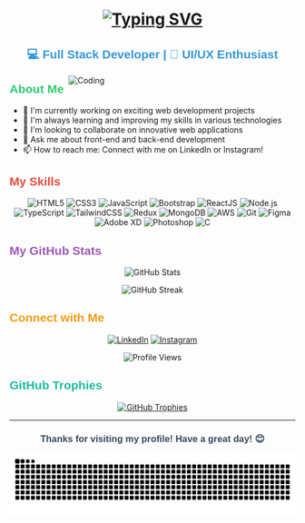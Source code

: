 

<h1 align="center">
  <a href="https://git.io/typing-svg"><img src="https://readme-typing-svg.herokuapp.com?font=Roboto&weight=700&size=35&duration=4000&pause=1000&color=3498DB&center=true&vCenter=true&width=500&height=70&lines=Hello%2C+I'm+Mohammed+Binyamin!;Welcome+to+my+GitHub+Profile!" alt="Typing SVG" /></a>
</h1>

<h2 align="center" style="font-family: 'Poppins', sans-serif; font-weight: 600; color: #3498db;">💻 Full Stack Developer | 🎨 UI/UX Enthusiast</h2>

<img align="right" alt="Coding" width="400" src="https://media.giphy.com/media/qgQUggAC3Pfv687qPC/giphy.gif">

<h2 align="left" style="font-family: 'Montserrat', sans-serif; font-weight: 600; color: #2ecc71;">About Me</h2>

- 🔭 I'm currently working on exciting web development projects
- 🌱 I'm always learning and improving my skills in various technologies
- 👯 I'm looking to collaborate on innovative web applications
- 💬 Ask me about front-end and back-end development
- 📫 How to reach me: Connect with me on LinkedIn or Instagram!

<h2 align="left" style="font-family: 'Montserrat', sans-serif; font-weight: 600; color: #e74c3c;">My Skills</h2>

<p align="center">
  <img src="https://img.shields.io/badge/HTML5-E34F26?style=for-the-badge&logo=html5&logoColor=white" alt="HTML5" />
  <img src="https://img.shields.io/badge/CSS3-1572B6?style=for-the-badge&logo=css3&logoColor=white" alt="CSS3" />
  <img src="https://img.shields.io/badge/JavaScript-F7DF1E?style=for-the-badge&logo=javascript&logoColor=black" alt="JavaScript" />
  <img src="https://img.shields.io/badge/Bootstrap-563D7C?style=for-the-badge&logo=bootstrap&logoColor=white" alt="Bootstrap" />
  <img src="https://img.shields.io/badge/React-20232A?style=for-the-badge&logo=react&logoColor=61DAFB" alt="ReactJS" />
  <img src="https://img.shields.io/badge/Node.js-43853D?style=for-the-badge&logo=node.js&logoColor=white" alt="Node.js" />
  <img src="https://img.shields.io/badge/TypeScript-007ACC?style=for-the-badge&logo=typescript&logoColor=white" alt="TypeScript" />
  <img src="https://img.shields.io/badge/Tailwind_CSS-38B2AC?style=for-the-badge&logo=tailwind-css&logoColor=white" alt="TailwindCSS" />
  <img src="https://img.shields.io/badge/Redux-593D88?style=for-the-badge&logo=redux&logoColor=white" alt="Redux" />
  <img src="https://img.shields.io/badge/MongoDB-4EA94B?style=for-the-badge&logo=mongodb&logoColor=white" alt="MongoDB" />
  <img src="https://img.shields.io/badge/Amazon_AWS-232F3E?style=for-the-badge&logo=amazon-aws&logoColor=white" alt="AWS" />
  <img src="https://img.shields.io/badge/GIT-E44C30?style=for-the-badge&logo=git&logoColor=white" alt="Git" />
  <img src="https://img.shields.io/badge/Figma-F24E1E?style=for-the-badge&logo=figma&logoColor=white" alt="Figma" />
  <img src="https://img.shields.io/badge/Adobe%20XD-470137?style=for-the-badge&logo=Adobe%20XD&logoColor=#FF61F6" alt="Adobe XD" />
  <img src="https://img.shields.io/badge/Adobe%20Photoshop-31A8FF?style=for-the-badge&logo=Adobe%20Photoshop&logoColor=black" alt="Photoshop" />
  <img src="https://img.shields.io/badge/C-00599C?style=for-the-badge&logo=c&logoColor=white" alt="C" />
</p>

<h2 align="left" style="font-family: 'Montserrat', sans-serif; font-weight: 600; color: #9b59b6;">My GitHub Stats</h2>

<p align="center">
  <img src="https://github-readme-stats.vercel.app/api?username=Binyam888&show_icons=true&theme=radical" alt="GitHub Stats" />
</p>

<p align="center">
  <img src="https://github-readme-streak-stats.herokuapp.com/?user=Binyam888&theme=radical" alt="GitHub Streak" />
</p>

<h2 align="left" style="font-family: 'Montserrat', sans-serif; font-weight: 600; color: #f39c12;">Connect with Me</h2>

<p align="center">
  <a href="https://linkedin.com/in/mohammedbinyamin"><img src="https://img.shields.io/badge/LinkedIn-0077B5?style=for-the-badge&logo=linkedin&logoColor=white" alt="LinkedIn" /></a>
  <a href="https://instagram.com/bm_mohd"><img src="https://img.shields.io/badge/Instagram-E4405F?style=for-the-badge&logo=instagram&logoColor=white" alt="Instagram" /></a>
</p>

<p align="center">
  <img src="https://komarev.com/ghpvc/?username=Binyam888&color=blueviolet" alt="Profile Views" />
</p>

<h2 align="left" style="font-family: 'Montserrat', sans-serif; font-weight: 600; color: #1abc9c;">GitHub Trophies</h2>

<p align="center">
  <a href="https://github.com/ryo-ma/github-profile-trophy">
    <img src="https://github-profile-trophy.vercel.app/?username=Binyam888&theme=darkhub&no-frame=true&margin-w=15&margin-h=15" alt="GitHub Trophies" />
  </a>
</p>

---

<h3 align="center" style="font-family: 'Raleway', sans-serif; color: #34495e;">Thanks for visiting my profile! Have a great day! 😊</h3>

![](https://github.com/BEPb/BEPb/raw/output/github-contribution-grid-snake.svg)
